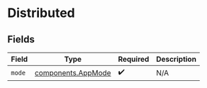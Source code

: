 # Distributed


## Fields

| Field                                                | Type                                                 | Required                                             | Description                                          |
| ---------------------------------------------------- | ---------------------------------------------------- | ---------------------------------------------------- | ---------------------------------------------------- |
| `mode`                                               | [components.AppMode](../../models/shared/appmode.md) | :heavy_check_mark:                                   | N/A                                                  |